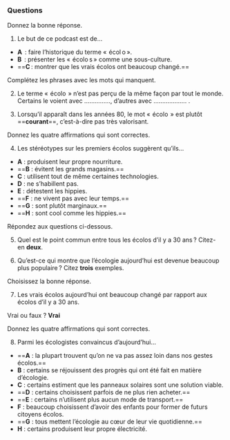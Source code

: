 
### **Questions**

Donnez la bonne réponse.

1. Le but de ce podcast est de…

- **A**  : faire l’historique du terme «  écol o ».
- **B**  : présenter les «  écolo s » comme une sous-culture.
- ==**C** : montrer que les vrais écolos ont beaucoup changé.==

Complétez les phrases avec les mots qui manquent.

2. Le terme «  écolo  » n’est pas perçu de la même façon par tout le monde. Certains le voient avec ……………, d’autres avec ………………. .


3. Lorsqu’il apparaît dans les années 80, le mot «  écolo  » est plutôt ==**courant**==, c’est-à-dire pas très valorisant.

Donnez les quatre affirmations qui sont correctes.

4. Les stéréotypes sur les premiers écolos suggèrent qu’ils…

- **A** : produisent leur propre nourriture.
- ==**B** : évitent les grands magasins.==
- **C** : utilisent tout de même certaines technologies.
- **D** : ne s’habillent pas.
- **E** : détestent les hippies.
- ==**F** : ne vivent pas avec leur temps.==
- ==**G** : sont plutôt marginaux.==
- ==**H** : sont cool comme les hippies.==

Répondez aux questions ci-dessous.

5. Quel est le point commun entre tous les écolos d’il y a 30 ans ? Citez-en **deux**. 

7. Qu’est-ce qui montre que l’écologie aujourd’hui est devenue beaucoup plus populaire ? Citez **trois** exemples. 

Choisissez la bonne réponse.

7. Les vrais écolos aujourd’hui ont beaucoup changé par rapport aux écolos d’il y a 30 ans.

Vrai ou faux ? **Vrai**

Donnez les quatre affirmations qui sont correctes.

8. Parmi les écologistes convaincus d’aujourd’hui…

- ==**A** : la plupart trouvent qu’on ne va pas assez loin dans nos gestes écolos.==
- **B** : certains se réjouissent des progrès qui ont été fait en matière d’écologie.
- **C** : certains estiment que les panneaux solaires sont une solution viable.
- ==**D** : certains choisissent parfois de ne plus rien acheter.==
- ==**E** : certains n’utilisent plus aucun mode de transport.==
- **F** : beaucoup choisissent d’avoir des enfants pour former de futurs citoyens écolos.
- ==**G** : tous mettent l’écologie au cœur de leur vie quotidienne.==
- **H** : certains produisent leur propre électricité.